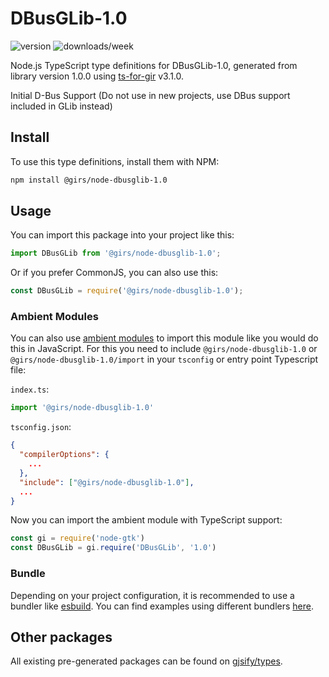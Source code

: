 
# DBusGLib-1.0

![version](https://img.shields.io/npm/v/@girs/node-dbusglib-1.0)
![downloads/week](https://img.shields.io/npm/dw/@girs/node-dbusglib-1.0)


Node.js TypeScript type definitions for DBusGLib-1.0, generated from library version 1.0.0 using [ts-for-gir](https://github.com/gjsify/ts-for-gir) v3.1.0.

Initial D-Bus Support (Do not use in new projects, use DBus support included in GLib instead)

## Install

To use this type definitions, install them with NPM:
```bash
npm install @girs/node-dbusglib-1.0
```

## Usage

You can import this package into your project like this:
```ts
import DBusGLib from '@girs/node-dbusglib-1.0';
```

Or if you prefer CommonJS, you can also use this:
```ts
const DBusGLib = require('@girs/node-dbusglib-1.0');
```

### Ambient Modules

You can also use [ambient modules](https://github.com/gjsify/ts-for-gir/tree/main/packages/cli#ambient-modules) to import this module like you would do this in JavaScript.
For this you need to include `@girs/node-dbusglib-1.0` or `@girs/node-dbusglib-1.0/import` in your `tsconfig` or entry point Typescript file:

`index.ts`:
```ts
import '@girs/node-dbusglib-1.0'
```

`tsconfig.json`:
```json
{
  "compilerOptions": {
    ...
  },
  "include": ["@girs/node-dbusglib-1.0"],
  ...
}
```

Now you can import the ambient module with TypeScript support: 

```ts
const gi = require('node-gtk')
const DBusGLib = gi.require('DBusGLib', '1.0')
```


### Bundle

Depending on your project configuration, it is recommended to use a bundler like [esbuild](https://esbuild.github.io/). You can find examples using different bundlers [here](https://github.com/gjsify/ts-for-gir/tree/main/examples).

## Other packages

All existing pre-generated packages can be found on [gjsify/types](https://github.com/gjsify/types).

